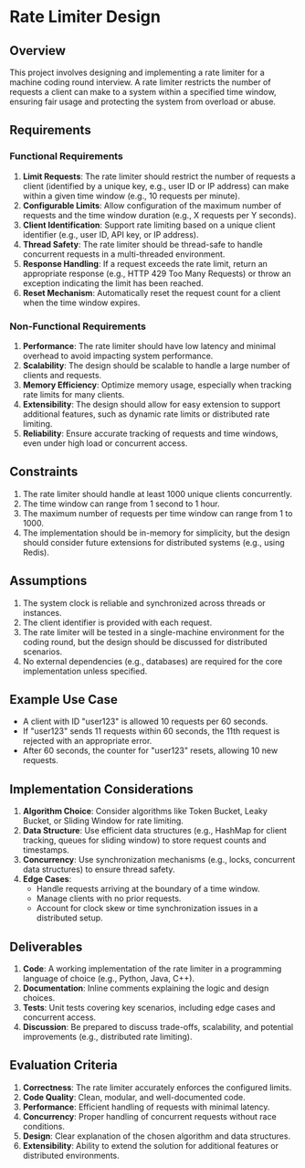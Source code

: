 # Rate Limiter Design

## Overview
This project involves designing and implementing a rate limiter for a machine coding round interview. A rate limiter restricts the number of requests a client can make to a system within a specified time window, ensuring fair usage and protecting the system from overload or abuse.

## Requirements

### Functional Requirements
1. **Limit Requests**: The rate limiter should restrict the number of requests a client (identified by a unique key, e.g., user ID or IP address) can make within a given time window (e.g., 10 requests per minute).
2. **Configurable Limits**: Allow configuration of the maximum number of requests and the time window duration (e.g., X requests per Y seconds).
3. **Client Identification**: Support rate limiting based on a unique client identifier (e.g., user ID, API key, or IP address).
4. **Thread Safety**: The rate limiter should be thread-safe to handle concurrent requests in a multi-threaded environment.
5. **Response Handling**: If a request exceeds the rate limit, return an appropriate response (e.g., HTTP 429 Too Many Requests) or throw an exception indicating the limit has been reached.
6. **Reset Mechanism**: Automatically reset the request count for a client when the time window expires.

### Non-Functional Requirements
1. **Performance**: The rate limiter should have low latency and minimal overhead to avoid impacting system performance.
2. **Scalability**: The design should be scalable to handle a large number of clients and requests.
3. **Memory Efficiency**: Optimize memory usage, especially when tracking rate limits for many clients.
4. **Extensibility**: The design should allow for easy extension to support additional features, such as dynamic rate limits or distributed rate limiting.
5. **Reliability**: Ensure accurate tracking of requests and time windows, even under high load or concurrent access.

## Constraints
1. The rate limiter should handle at least 1000 unique clients concurrently.
2. The time window can range from 1 second to 1 hour.
3. The maximum number of requests per time window can range from 1 to 1000.
4. The implementation should be in-memory for simplicity, but the design should consider future extensions for distributed systems (e.g., using Redis).

## Assumptions
1. The system clock is reliable and synchronized across threads or instances.
2. The client identifier is provided with each request.
3. The rate limiter will be tested in a single-machine environment for the coding round, but the design should be discussed for distributed scenarios.
4. No external dependencies (e.g., databases) are required for the core implementation unless specified.

## Example Use Case
- A client with ID "user123" is allowed 10 requests per 60 seconds.
- If "user123" sends 11 requests within 60 seconds, the 11th request is rejected with an appropriate error.
- After 60 seconds, the counter for "user123" resets, allowing 10 new requests.

## Implementation Considerations
1. **Algorithm Choice**: Consider algorithms like Token Bucket, Leaky Bucket, or Sliding Window for rate limiting.
2. **Data Structure**: Use efficient data structures (e.g., HashMap for client tracking, queues for sliding window) to store request counts and timestamps.
3. **Concurrency**: Use synchronization mechanisms (e.g., locks, concurrent data structures) to ensure thread safety.
4. **Edge Cases**:
    - Handle requests arriving at the boundary of a time window.
    - Manage clients with no prior requests.
    - Account for clock skew or time synchronization issues in a distributed setup.

## Deliverables
1. **Code**: A working implementation of the rate limiter in a programming language of choice (e.g., Python, Java, C++).
2. **Documentation**: Inline comments explaining the logic and design choices.
3. **Tests**: Unit tests covering key scenarios, including edge cases and concurrent access.
4. **Discussion**: Be prepared to discuss trade-offs, scalability, and potential improvements (e.g., distributed rate limiting).

## Evaluation Criteria
1. **Correctness**: The rate limiter accurately enforces the configured limits.
2. **Code Quality**: Clean, modular, and well-documented code.
3. **Performance**: Efficient handling of requests with minimal latency.
4. **Concurrency**: Proper handling of concurrent requests without race conditions.
5. **Design**: Clear explanation of the chosen algorithm and data structures.
6. **Extensibility**: Ability to extend the solution for additional features or distributed environments.